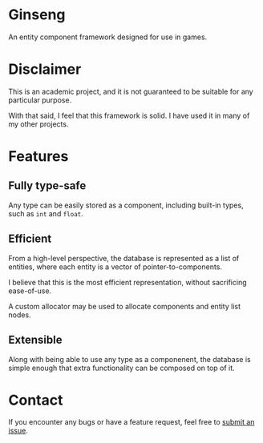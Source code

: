 # Ginseng

An entity component framework designed for use in games.

# Disclaimer

This is an academic project, and it is not guaranteed to be suitable
for any particular purpose.

With that said, I feel that this framework is solid.
I have used it in many of my other projects.

# Features

## Fully type-safe

Any type can be easily stored as a component,
including built-in types, such as `int` and `float`.

## Efficient

From a high-level perspective,
the database is represented as a list of entities,
where each entity is a vector of pointer-to-components.

I believe that this is the most efficient representation,
without sacrificing ease-of-use.

A custom allocator may be used to allocate components
and entity list nodes.

## Extensible

Along with being able to use any type as a componenent,
the database is simple enough that extra functionality
can be composed on top of it.

# Contact

If you encounter any bugs or have a feature request,
feel free to [submit an issue][github-issues].

[github-issues]: https://github.com/dbralir/ginseng/issues
